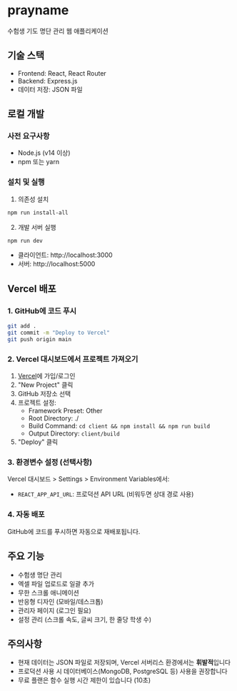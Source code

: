 # prayname

수험생 기도 명단 관리 웹 애플리케이션

## 기술 스택

- Frontend: React, React Router
- Backend: Express.js
- 데이터 저장: JSON 파일

## 로컬 개발

### 사전 요구사항

- Node.js (v14 이상)
- npm 또는 yarn

### 설치 및 실행

1. 의존성 설치
```bash
npm run install-all
```

2. 개발 서버 실행
```bash
npm run dev
```

- 클라이언트: http://localhost:3000
- 서버: http://localhost:5000

## Vercel 배포

### 1. GitHub에 코드 푸시

```bash
git add .
git commit -m "Deploy to Vercel"
git push origin main
```

### 2. Vercel 대시보드에서 프로젝트 가져오기

1. [Vercel](https://vercel.com)에 가입/로그인
2. "New Project" 클릭
3. GitHub 저장소 선택
4. 프로젝트 설정:
   - Framework Preset: Other
   - Root Directory: ./
   - Build Command: `cd client && npm install && npm run build`
   - Output Directory: `client/build`
5. "Deploy" 클릭

### 3. 환경변수 설정 (선택사항)

Vercel 대시보드 > Settings > Environment Variables에서:
- `REACT_APP_API_URL`: 프로덕션 API URL (비워두면 상대 경로 사용)

### 4. 자동 배포

GitHub에 코드를 푸시하면 자동으로 재배포됩니다.

## 주요 기능

- 수험생 명단 관리
- 엑셀 파일 업로드로 일괄 추가
- 무한 스크롤 애니메이션
- 반응형 디자인 (모바일/데스크톱)
- 관리자 페이지 (로그인 필요)
- 설정 관리 (스크롤 속도, 글씨 크기, 한 줄당 학생 수)

## 주의사항

- 현재 데이터는 JSON 파일로 저장되며, Vercel 서버리스 환경에서는 **휘발적**입니다
- 프로덕션 사용 시 데이터베이스(MongoDB, PostgreSQL 등) 사용을 권장합니다
- 무료 플랜은 함수 실행 시간 제한이 있습니다 (10초)